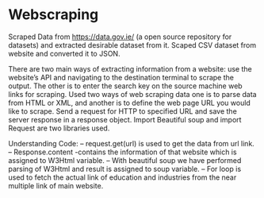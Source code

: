# Webscraping
Scraped Data from https://data.gov.ie/ (a open source repository for datasets) and extracted desirable dataset from it.
Scaped CSV dataset from website and converted it to JSON.

There are two main ways of extracting information from a website: use the website’s API and navigating to the destination terminal to scrape the output. The other is to enter the search key on the source machine web links for scraping. 
Used two ways of web scraping data one is to parse data from HTML or XML, and another is to define the web page URL you would like to scrape. Send a request for HTTP to specified URL and save the server response in a response object. Import Beautiful soup and import Request are two libraries used.

Understanding Code:
– request.get(url) is used to get the data from url link.
– Response.content -contains the information of that website which is assigned to W3Html variable.
– With beautiful soup we have performed parsing of W3Html and result is assigned to soup variable.
– For loop is used to fetch the actual link of education and industries from the near multiple link of main website.
